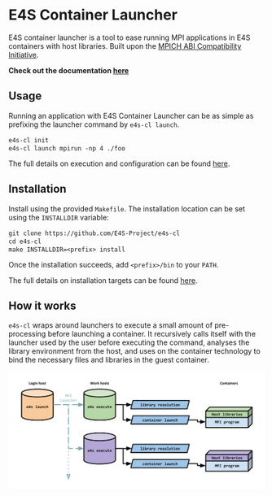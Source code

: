 # E4S Container Launcher

E4S container launcher is a tool to ease running MPI applications in E4S containers with host libraries. Built upon the [MPICH ABI Compatibility Initiative](https://www.mpich.org/abi/).

__Check out the documentation [here](https://e4s-cl.readthedocs.io/en/latest/index.html)__ 

## Usage

Running an application with E4S Container Launcher can be as simple as prefixing the launcher command by `e4s-cl launch`.

```
e4s-cl init
e4s-cl launch mpirun -np 4 ./foo
```

The full details on execution and configuration can be found [here](https://e4s-cl.readthedocs.io/en/latest/quickstart.html).

## Installation

Install using the provided `Makefile`. The installation location can be set using the `INSTALLDIR` variable:

```
git clone https://github.com/E4S-Project/e4s-cl
cd e4s-cl
make INSTALLDIR=<prefix> install
```

Once the installation succeeds, add `<prefix>/bin` to your `PATH`.

The full details on installation targets can be found [here](https://e4s-cl.readthedocs.io/en/latest/installation.html).

## How it works

`e4s-cl` wraps around launchers to execute a small amount of pre-processing before launching a container.
It recursively calls itself with the launcher used by the user before executing the command, analyses the library environment from the host, and uses on the container technology to bind the necessary files and libraries in the guest container.

![structure](https://github.com/E4S-Project/e4s-cl/raw/master/assets/images/e4scl_structure.png)
